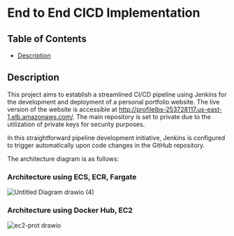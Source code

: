 # End to End CICD Implementation
## Table of Contents
- [Description](#description)

## Description
This project aims to establish a streamlined CI/CD pipeline using Jenkins for the development and deployment of a personal portfolio website. The live version of the website is accessible at http://profilelbs-253728117.us-east-1.elb.amazonaws.com/.
The main repository is set to private due to the utilization of private keys for security purposes.

In this straightforward pipeline development initiative, Jenkins is configured to trigger automatically upon code changes in the GitHub repository.

The architecture diagram is as follows:
### Architecture using ECS, ECR, Fargate
![Untitled Diagram drawio (4)](https://github.com/Mikitasz/Portfolio-Public/assets/94795099/36d75179-a222-43a6-bb6d-153c88963eb8)

### Architecture using Docker Hub, EC2
![ec2-prot drawio](https://github.com/Mikitasz/End-to-End-CICD-Implementation-Jenkins/assets/94795099/9446a1a8-8b70-48a1-828e-3fe780bfe6c2)


